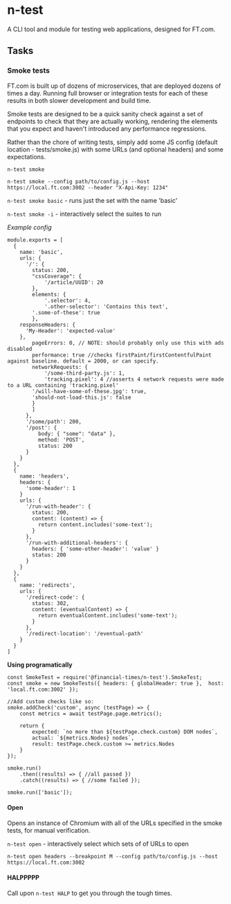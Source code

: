 # n-test
A CLI tool and module for testing web applications, designed for FT.com.

## Tasks

### Smoke tests

FT.com is built up of dozens of microservices, that are deployed dozens of times a day. Running full browser or integration tests for each of these results in both slower development and build time.

Smoke tests are designed to be a quick sanity check against a set of endpoints to check that they are actually working, rendering the elements that you expect and haven't introduced any performance regressions.

Rather than the chore of writing tests, simply add some JS config (default location - tests/smoke.js) with some URLs (and optional headers) and some expectations.

`n-test smoke`

`n-test smoke --config path/to/config.js --host https://local.ft.com:3002 --header "X-Api-Key: 1234"`

`n-test smoke basic` - runs just the set with the name 'basic'

`n-test smoke -i` - interactively select the suites to run

*Example config*
```
module.exports = [
  {
    name: 'basic',
    urls: {
      '/': {
        status: 200,
        "cssCoverage": {
            '/article/UUID': 20
        },
        elements: {
            '.selector': 4,
            '.other-selector': 'Contains this text',
	    '.some-of-these': true
        },
	responseHeaders: {
	  'My-Header': 'expected-value'
	},
        pageErrors: 0, // NOTE: should probably only use this with ads disabled
        performance: true //checks firstPaint/firstContentfulPaint against baseline. default = 2000, or can specify.
        networkRequests: {
            '/some-third-party.js': 1,
            'tracking.pixel': 4 //asserts 4 network requests were made to a URL containing 'tracking.pixel'
	    '/will-have-some-of-these.jpg': true,
	    'should-not-load-this.js': false
        }
        ]
      },
      '/some/path': 200,
      '/post': {
          body: { "some": "data" },
          method: 'POST',
    	  status: 200
      }
    }
  },
  {
    name: 'headers',
    headers: {
      'some-header': 1
    }
    urls: {
      '/run-with-header': {
        status: 200,
        content: (content) => {
          return content.includes('some-text');
        }
      },
      '/run-with-additional-headers': {
        headers: { 'some-other-header': 'value' }
        status: 200
      }
    }
  },
  {
    name: 'redirects',
    urls: {
      '/redirect-code': {
        status: 302,
        content: (eventualContent) => {
          return eventualContent.includes('some-text');
        }
      },
      '/redirect-location': '/eventual-path'
    }
  }
]
```

**Using programatically**

```
const SmokeTest = require('@financial-times/n-test').SmokeTest;
const smoke = new SmokeTests({ headers: { globalHeader: true },  host: 'local.ft.com:3002' });

//Add custom checks like so:
smoke.addCheck('custom', async (testPage) => {
    const metrics = await testPage.page.metrics();

    return {
        expected: `no more than ${testPage.check.custom} DOM nodes`,
        actual: `${metrics.Nodes} nodes`,
        result: testPage.check.custom >= metrics.Nodes
    }
});

smoke.run()
	.then((results) => { //all passed })
	.catch((results) => { //some failed });

smoke.run(['basic']);
```

#### Open

Opens an instance of Chromium with all of the URLs specified in the smoke tests, for manual verification.

`n-test open` - interactively select which sets of of URLs to open

`n-test open headers --breakpoint M --config path/to/config.js --host https://local.ft.com:3002`

#### HALPPPPP

Call upon `n-test HALP` to get you through the tough times.
